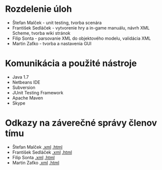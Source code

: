 # Rozdelenie úloh #

  * Štefan Malček - unit testing, tvorba scenára
  * František Sedláček - vytvorenie hry a in-game manuálu, návrh XML Scheme, tvorba wiki stránok
  * Filip Sonta - parsovanie XML do objektového modelu, validácia XML
  * Martin Zaťko - tvorba a nastavenia GUI

# Komunikácia a použité nástroje #

  * Java 1.7
  * Netbeans IDE
  * Subversion
  * JUnit Testing Framework
  * Apache Maven
  * Skype

# Odkazy na záverečné správy členov tímu #

  * Štefan Malček [.xml](http://www.fi.muni.cz/~xmalcek1/PB138/sprava.xml) [.html](http://www.fi.muni.cz/~xmalcek1/PB138/sprava.html)
  * František Sedláček [.xml](http://is.muni.cz/www/397507/49284969/FinalReport.xml) [.html](http://is.muni.cz/www/397507/49284969/FinalReport.html)
  * Filip Sonta [.xml](http://www.fi.muni.cz/~xsonta/PB138/sonta_sprava.xml) [.html](http://www.fi.muni.cz/~xsonta/PB138/sonta_sprava.html)
  * Martin Zaťko [.xml](http://mober.net/PB138.sprava.xml) [.html](http://mober.net/PB138.sprava.html)